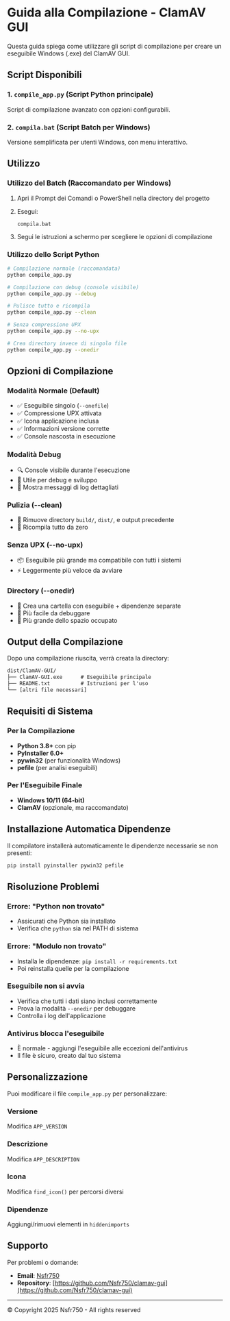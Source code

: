 # Guida alla Compilazione - ClamAV GUI

Questa guida spiega come utilizzare gli script di compilazione per creare un eseguibile Windows (.exe) del ClamAV GUI.

## Script Disponibili

### 1. `compile_app.py` (Script Python principale)

Script di compilazione avanzato con opzioni configurabili.

### 2. `compila.bat` (Script Batch per Windows)

Versione semplificata per utenti Windows, con menu interattivo.

## Utilizzo

### Utilizzo del Batch (Raccomandato per Windows)

1. Apri il Prompt dei Comandi o PowerShell nella directory del progetto
2. Esegui:

   ```batch
   compila.bat
   ```

3. Segui le istruzioni a schermo per scegliere le opzioni di compilazione

### Utilizzo dello Script Python

```bash
# Compilazione normale (raccomandata)
python compile_app.py

# Compilazione con debug (console visibile)
python compile_app.py --debug

# Pulisce tutto e ricompila
python compile_app.py --clean

# Senza compressione UPX
python compile_app.py --no-upx

# Crea directory invece di singolo file
python compile_app.py --onedir
```

## Opzioni di Compilazione

### Modalità Normale (Default)

- ✅ Eseguibile singolo (`--onefile`)
- ✅ Compressione UPX attivata
- ✅ Icona applicazione inclusa
- ✅ Informazioni versione corrette
- ✅ Console nascosta in esecuzione

### Modalità Debug

- 🔍 Console visibile durante l'esecuzione
- 🐛 Utile per debug e sviluppo
- 📝 Mostra messaggi di log dettagliati

### Pulizia (--clean)

- 🧹 Rimuove directory `build/`, `dist/`, e output precedente
- 🔄 Ricompila tutto da zero

### Senza UPX (--no-upx)

- 📦 Eseguibile più grande ma compatibile con tutti i sistemi
- ⚡ Leggermente più veloce da avviare

### Directory (--onedir)

- 📁 Crea una cartella con eseguibile + dipendenze separate
- 🔧 Più facile da debuggare
- 📏 Più grande dello spazio occupato

## Output della Compilazione

Dopo una compilazione riuscita, verrà creata la directory:

```txt
dist/ClamAV-GUI/
├── ClamAV-GUI.exe      # Eseguibile principale
├── README.txt          # Istruzioni per l'uso
└── [altri file necessari]
```

## Requisiti di Sistema

### Per la Compilazione

- **Python 3.8+** con pip
- **PyInstaller 6.0+**
- **pywin32** (per funzionalità Windows)
- **pefile** (per analisi eseguibili)

### Per l'Eseguibile Finale

- **Windows 10/11 (64-bit)**
- **ClamAV** (opzionale, ma raccomandato)

## Installazione Automatica Dipendenze

Il compilatore installerà automaticamente le dipendenze necessarie se non presenti:

```bash
pip install pyinstaller pywin32 pefile
```

## Risoluzione Problemi

### Errore: "Python non trovato"

- Assicurati che Python sia installato
- Verifica che `python` sia nel PATH di sistema

### Errore: "Modulo non trovato"

- Installa le dipendenze: `pip install -r requirements.txt`
- Poi reinstalla quelle per la compilazione

### Eseguibile non si avvia

- Verifica che tutti i dati siano inclusi correttamente
- Prova la modalità `--onedir` per debuggare
- Controlla i log dell'applicazione

### Antivirus blocca l'eseguibile

- È normale - aggiungi l'eseguibile alle eccezioni dell'antivirus
- Il file è sicuro, creato dal tuo sistema

## Personalizzazione

Puoi modificare il file `compile_app.py` per personalizzare:

### Versione

Modifica `APP_VERSION`

### Descrizione

Modifica `APP_DESCRIPTION`

### Icona

Modifica `find_icon()` per percorsi diversi

### Dipendenze

Aggiungi/rimuovi elementi in `hiddenimports`

## Supporto

Per problemi o domande:

- **Email**: [Nsfr750](mailto:nsfr750@yandex.com)
- **Repository**: [https://github.com/Nsfr750/clamav-gui](https://github.com/Nsfr750/clamav-gui)

---

© Copyright 2025 Nsfr750 - All rights reserved
